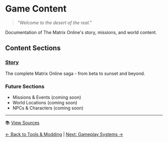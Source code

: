 # Game Content

> *"Welcome to the desert of the real."*

Documentation of The Matrix Online's story, missions, and world content.

## Content Sections

### [Story](story/)
The complete Matrix Online saga - from beta to sunset and beyond.

### Future Sections
- Missions & Events (coming soon)
- World Locations (coming soon)
- NPCs & Characters (coming soon)

---

📚 [View Sources](/sources/05-game-content/index-sources.md)

[← Back to Tools & Modding](/04-tools-modding/) | [Next: Gameplay Systems →](/06-gameplay-systems/)